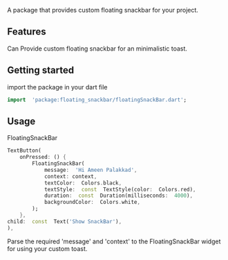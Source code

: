 
  

<!--

This README describes the package. If you publish this package to pub.dev,

this README's contents appear on the landing page for your package.

  

For information about how to write a good package README, see the guide for

[writing package pages](https://dart.dev/guides/libraries/writing-package-pages).

  

For general information about developing packages, see the Dart guide for

[creating packages](https://dart.dev/guides/libraries/create-library-packages)

and the Flutter guide for

[developing packages and plugins](https://flutter.dev/developing-packages).![loader](https://raw.githubusercontent.com/muhd-ameen/FloatingSnackBar/master/assets/image/flutter_02.png)-->

  

A package that provides custom floating snackbar for your project.

  

## Features


Can Provide custom floating snackbar for an minimalistic toast.
  

## Getting started

  

import the package in your dart file

  

```dart
import  'package:floating_snackbar/floatingSnackBar.dart';
```  
## Usage

FloatingSnackBar


```dart
TextButton(
	onPressed: () {
		FloatingSnackBar(
			message:  'Hi Ameen Palakkad',
			context: context,
			textColor:  Colors.black,
			textStyle:  const  TextStyle(color:  Colors.red),
			duration:  const  Duration(milliseconds:  4000),
			backgroundColor:  Colors.white,
		);
	},
child:  const  Text('Show SnackBar'),
),
```


 

Parse the required 'message' and 'context' to the FloatingSnackBar widget for using your custom toast.
